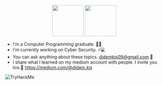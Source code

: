 <div id="header" align="center">
  <img src="[https://media.giphy.com/media/M9gbBd9nbDrOTu1Mqx/giphy.gif](https://cdn.dribbble.com/users/1261045/screenshots/11391612/media/58cd07da8fb87504d054fb1d186abcb0.gif)" width="100"/>
  <img src="https://media.giphy.com/media/M9gbBd9nbDrOTu1Mqx/giphy.gif" width="100"/>
</div>
          
- I'm a Computer Programming graduate. 👩‍💻 
- I'm currently working on Cyber Security. ⚡💻
- You can ask anything about these topics. didemkis09@gmail.com 💬 
- I share what I learned on my medium account with people. I invite you too.🎫 https://medium.com/@didem.kis
<img src="https://tryhackme-badges.s3.amazonaws.com/didem.kis.png" alt="TryHackMe">


          
